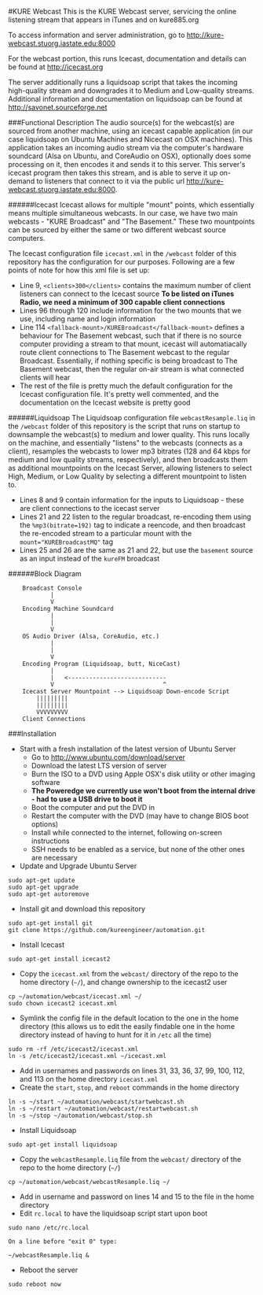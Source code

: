 #KURE Webcast
This is the KURE Webcast server, servicing the online listening stream that appears in iTunes and on kure885.org

To access information and server administration, go to http://kure-webcast.stuorg.iastate.edu:8000

For the webcast portion, this runs Icecast, documentation and details can be found at http://icecast.org

The server additionally runs a liquidsoap script that takes the incoming high-quality stream and downgrades it to Medium and Low-quality streams. Additional information and documentation on liquidsoap can be found at http://savonet.sourceforge.net

###Functional Description
The audio source(s) for the webcast(s) are sourced from another machine, using an icecast capable application (in our case liquidsoap on Ubuntu Machines and Nicecast on OSX machines). This application takes an incoming audio stream via the computer's hardware soundcard (Alsa on Ubuntu, and CoreAudio on OSX), optionally does some processing on it, then encodes it and sends it to this server. This server's icecast program then takes this stream, and is able to serve it up on-demand to listeners that connect to it via the public url http://kure-webcast.stuorg.iastate.edu:8000. 

######Icecast
Icecast allows for multiple "mount" points, which essentially means multiple simultaneous webcasts. In our case, we have two main webcasts - "KURE Broadcast" and "The Basement." These two mountpoints can be sourced by either the same or two different webcast source computers.

The Icecast configuration file ```icecast.xml``` in the ```/webcast``` folder of this repository has the configuration for our purposes. Following are a few points of note for how this xml file is set up:

* Line 9, ```<clients>300</clients>``` contains the maximum number of client listeners can connect to the Icecast source **To be listed on iTunes Radio, we need a minimum of 300 capable client connections**
* Lines 96 through 120 include information for the two mounts that we use, including name and login information
* Line 114 ```<fallback-mount>/KUREBroadcast</fallback-mount>``` defines a behaviour for The Basement webcast, such that if there is no source computer providing a stream to that mount, icecast will automatiacally route client connections to The Basement webcast to the regular Broadcast. Essentially, if nothing specific is being broadcast to The Basement webcast, then the regular on-air stream is what connected clients will hear
* The rest of the file is pretty much the default configuration for the Icecast configuration file. It's pretty well commented, and the documentation on the Icecast website is pretty good

######Liquidsoap
The Liquidsoap configuration file ```webcastResample.liq``` in the ```/webcast``` folder of this repository is the script that runs on startup to downsample the webcast(s) to medium and lower quality. This runs locally on the machine, and essentially "listens" to the webcasts (connects as a client), resamples the webcasts to lower mp3 bitrates (128 and 64 kbps for medium and low quality streams, respectively), and then broadcasts them as additional mountpoints on the Icecast Server, allowing listeners to select High, Medium, or Low Quality by selecting a different mountpoint to listen to.

* Lines 8 and 9 contain information for the inputs to Liquidsoap - these are client connections to the icecast server
* Lines 21 and 22 listen to the regular broadcast, re-encoding them using the ```%mp3(bitrate=192)``` tag to indicate a reencode, and then broadcast the re-encoded stream to a particular mount with the ```mount="KUREBroadcastMQ"``` tag
* Lines 25 and 26 are the same as 21 and 22, but use the ```basement``` source as an input instead of the ```kureFM``` broadcast

######Block Diagram
```
    Broadcast Console
            |
            V
    Encoding Machine Soundcard
            |
            |
            V
    OS Audio Driver (Alsa, CoreAudio, etc.)
            |
            |
            V
    Encoding Program (Liquidsoap, butt, NiceCast)
            |
            |   <----------------------------
            V                               ^
    Icecast Server Mountpoint --> Liquidsoap Down-encode Script
        |||||||||
        |||||||||
        VVVVVVVVV
    Client Connections
```
###Installation
* Start with a fresh installation of the latest version of Ubuntu Server
    * Go to http://www.ubuntu.com/download/server
    * Download the latest LTS version of server
    * Burn the ISO to a DVD using Apple OSX's disk utility or other imaging software
    * **The Poweredge we currently use won't boot from the internal drive - had to use a USB drive to boot it**
    * Boot the computer and put the DVD in
    * Restart the computer with the DVD (may have to change BIOS boot options)
    * Install while connected to the internet, following on-screen instructions
    * SSH needs to be enabled as a service, but none of the other ones are necessary
* Update and Upgrade Ubuntu Server
```
sudo apt-get update
sudo apt-get upgrade
sudo apt-get autoremove
```
* Install git and download this repository
```
sudo apt-get install git
git clone https://github.com/kureengineer/automation.git 
```
* Install Icecast
```
sudo apt-get install icecast2
```
* Copy the ```icecast.xml``` from the ```webcast/``` directory of the repo to the home directory (`~/`), and change ownership to the icecast2 user
```
cp ~/automation/webcast/icecast.xml ~/
sudo chown icecast2 icecast.xml 
```
* Symlink the config file in the default location to the one in the home directory (this allows us to edit the easily findable one in the home directory instead of having to hunt for it in `/etc` all the time)
```
sudo rm -rf /etc/icecast2/icecast.xml
ln -s /etc/icecast2/icecast.xml ~/icecast.xml
```
* Add in usernames and passwords on lines 31, 33, 36, 37, 99, 100, 112, and 113 on the home directory `icecast.xml`
* Create the `start`, `stop`, and `reboot` commands in the home directory
```
ln -s ~/start ~/automation/webcast/startwebcast.sh
ln -s ~/restart ~/automation/webcast/restartwebcast.sh
ln -s ~/stop ~/automation/webcast/stop.sh
```
* Install Liquidsoap
```
sudo apt-get install liquidsoap
```
* Copy the `webcastResample.liq` file from the `webcast/` directory of the repo to the home directory (`~/`)
```
cp ~/automation/webcast/webcastResample.liq ~/
```
* Add in username and password on lines 14 and 15 to the file in the home directory
* Edit `rc.local` to have the liquidsoap script start upon boot
```
sudo nano /etc/rc.local
```
    On a line before "exit 0" type:
```
~/webcastResample.liq &
```
* Reboot the server
```
sudo reboot now
```
